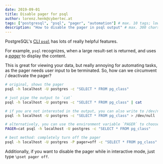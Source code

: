 ```yaml
---
date: 2019-09-01
title: Disable pager for psql
author: lorenz.henk@cybertec.at
tags: ["postgresql", "psql", "pager", "automation"] # max. 10 tags; lowercase; dash-separated
description: "How to disable the pager in psql output" # max. 300 chars.
---
```


PostgreSQL's [CLI `psql`](https://www.postgresql.org/docs/current/app-psql.html) has lots of really helpful features.

For example, `psql` recognizes, when a large result-set is returned, and uses a [_pager_](https://unix.stackexchange.com/questions/144016/what-is-a-pager) to display the content.

This is great for viewing your data, but really annoying for automating tasks, as the pager needs user input to be terminated.
So, how can we circumvent / deactivate the pager?

```bash
# original, shows the pager
psql -h localhost -U postgres -c "SELECT * FROM pg_class"

# just pipe the output to `cat`
psql -h localhost -U postgres -c "SELECT * FROM pg_class" | cat

# if you are not interested in the output, you can also write to /dev/null
psql -h localhost -U postgres -c "SELECT * FROM pg_class" > /dev/null

# alternatively, you can use the environment variable `PAGER` to choose which pager should be used
PAGER=cat psql -h localhost -U postgres -c "SELECT * FROM pg_class"

# best method: completely turn off the pager
psql -h localhost -U postgres -P pager=off -c "SELECT * FROM pg_class"
```

Additionally, if you want to disable the pager while in interactive mode, just type `\pset pager off`.
